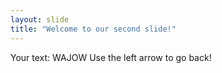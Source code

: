 ```yaml
---
layout: slide
title: "Welcome to our second slide!"
---
```

Your text: WAJOW
Use the left arrow to go back!
